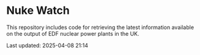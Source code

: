 # Nuke Watch

This repository includes code for retrieving the latest information available on the output of EDF nuclear power plants in the UK.

Last updated: 2025-04-08 21:14